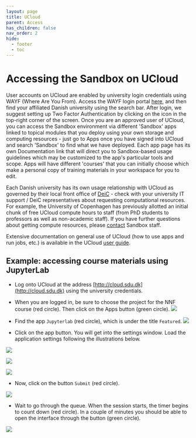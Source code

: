 ```yaml
---
layout: page
title: UCloud
parent: Access
has_children: false
nav_order: 2
hide:
  - footer
  - toc
---
```


# Accessing the Sandbox on UCloud

User accounts on UCloud are enabled by university login credentials using WAYF (Where Are You From). Access the WAYF login portal [here](https://cloud.sdu.dk/), and then find your affiliated Danish university using the search bar. After login, we suggest setting up Two Factor Authentication by clicking on the icon in the top-right corner of the screen. Once you are an approved user of UCloud, you can access the Sandbox environment via different 'Sandbox' apps linked to topical modules that you deploy using your own storage and computing resources - just go to Apps once you have signed into UCloud and search 'Sandbox' to find what we have deployed. Each app page has its own Documentation link that will direct you to Sandbox-based usage guidelines which may be customized to the app's particular tools and scope. Apps will have different 'courses' that you can initially choose which make a personal copy of training materials in your workspace for you to edit.  

Each Danish university has its own usage relationship with UCloud as governed by their local front office of [DeiC](https://www.deic.dk/en) - check with your university IT support / DeiC representatives about requesting computational resources. For example, the University of Copenhagen has previously allotted an initial chunk of free UCloud compute hours to staff (from PhD students to professors as well as non-academic staff). If you have further questions about getting compute resources, please [contact](https://hds-sandbox.github.io/contact) Sandbox staff.

Extensive documentation on general use of UCloud (how to use apps and run jobs, etc.) is available in the UCloud [user guide](https://docs.cloud.sdu.dk/).

## Example: accessing course materials using JupyterLab

* Log onto UCloud at the address [http://cloud.sdu.dk](http://cloud.sdu.dk) using the university credentials.


* When you are logged in, be sure to choose the project for the NNF course (red circle). Then click on the Apps button (green circle).
![](../assets/images/dashboard.png)

* Find the app `Jupyterlab` (red circle), which is under the title `Featured`.
![](../assets/images/chooseapp.png)

* Click on the app button. You will get into the settings window. Load the application settings following the illustrations below.

![](../assets/images/setup_1.png)

![](../assets/images/setup_2.png)

![](../assets/images/setup_3.png)

* Now, click on the button `Submit` (red circle).

![](../assets/images/submit.png)

* Wait to go through the queue. When the session starts, the timer begins to count down (red circle). In a couple of minutes you should be able to open the interface through the button (green circle).

![](../assets/images/running.png)